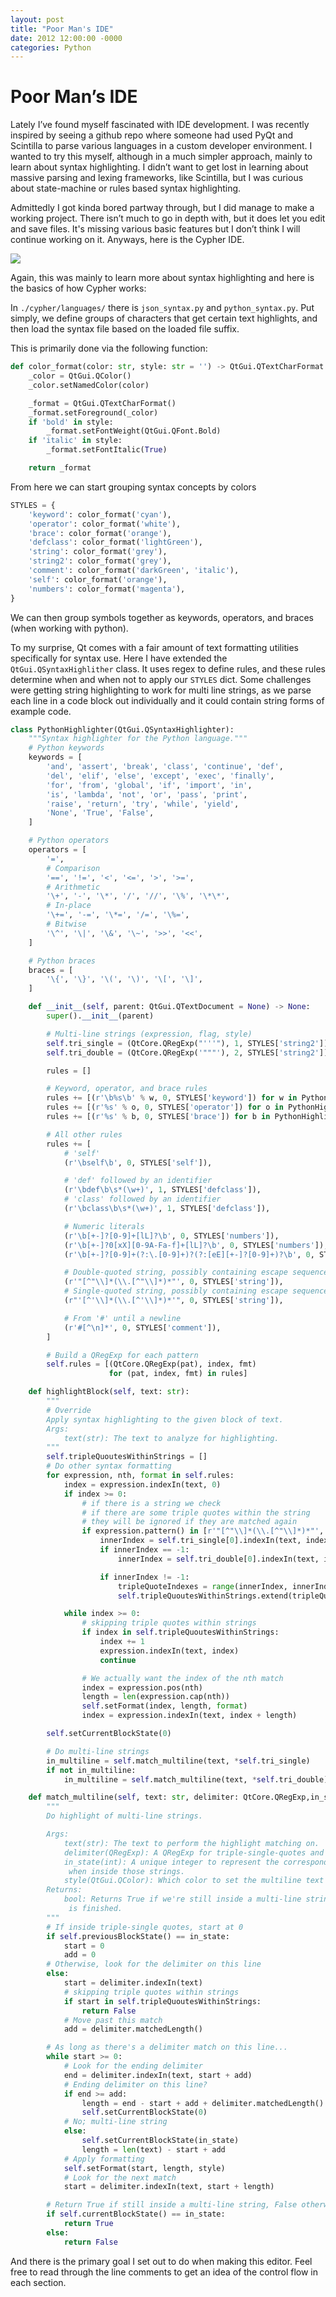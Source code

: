 ```yaml
---
layout: post
title: "Poor Man's IDE"
date: 2012 12:00:00 -0000
categories: Python
---
```


# Poor Man’s IDE

Lately I’ve found myself fascinated with IDE development. I was recently inspired by seeing a github repo where someone had used PyQt and Scintilla to parse various languages in a custom developer environment. I wanted to try this myself, although in a much simpler approach, mainly to learn about syntax highlighting. I didn’t want to get lost in learning about massive parsing and lexing frameworks, like Scintilla, but I was curious about state-machine or rules based syntax highlighting.

Admittedly I got kinda bored partway through, but I did manage to make a working project. There isn’t much to go in depth with, but it does let you edit and save files. It's missing various basic features but I don’t think I will continue working on it. Anyways, here is the Cypher IDE.

<img src="https://camo.githubusercontent.com/29e99033c10b6bb16cbdbd73636532a133ecf466be45b9aad4918fe6f26804d9/68747470733a2f2f692e696d6775722e636f6d2f664c666c4355362e706e67">

Again, this was mainly to learn more about syntax highlighting and here is the basics of how Cypher works:

In `./cypher/languages/` there is `json_syntax.py` and `python_syntax.py`. Put simply, we define groups of characters that get certain text highlights, and then load the syntax file based on the loaded file suffix.

This is primarily done via the following function:

```python
def color_format(color: str, style: str = '') -> QtGui.QTextCharFormat:
    _color = QtGui.QColor()
    _color.setNamedColor(color)

    _format = QtGui.QTextCharFormat()
    _format.setForeground(_color)
    if 'bold' in style:
        _format.setFontWeight(QtGui.QFont.Bold)
    if 'italic' in style:
        _format.setFontItalic(True)

    return _format
```

From here we can start grouping syntax concepts by colors

```python
STYLES = {
    'keyword': color_format('cyan'),
    'operator': color_format('white'),
    'brace': color_format('orange'),
    'defclass': color_format('lightGreen'),
    'string': color_format('grey'),
    'string2': color_format('grey'),
    'comment': color_format('darkGreen', 'italic'),
    'self': color_format('orange'),
    'numbers': color_format('magenta'),
}
```

We can then group symbols together as keywords, operators, and braces (when working with python).

To my surprise, Qt comes with a fair amount of text formatting utilities specifically for syntax use. Here I have extended the `QtGui.QSyntaxHighlither` class.
It uses regex to define rules, and these rules determine when and when not to apply our `STYLES` dict. Some challenges were getting string highlighting to work for multi line strings,
as we parse each line in a code block out individually and it could contain string forms of example code.

```python
class PythonHighlighter(QtGui.QSyntaxHighlighter):
    """Syntax highlighter for the Python language."""
    # Python keywords
    keywords = [
        'and', 'assert', 'break', 'class', 'continue', 'def',
        'del', 'elif', 'else', 'except', 'exec', 'finally',
        'for', 'from', 'global', 'if', 'import', 'in',
        'is', 'lambda', 'not', 'or', 'pass', 'print',
        'raise', 'return', 'try', 'while', 'yield',
        'None', 'True', 'False',
    ]

    # Python operators
    operators = [
        '=',
        # Comparison
        '==', '!=', '<', '<=', '>', '>=',
        # Arithmetic
        '\+', '-', '\*', '/', '//', '\%', '\*\*',
        # In-place
        '\+=', '-=', '\*=', '/=', '\%=',
        # Bitwise
        '\^', '\|', '\&', '\~', '>>', '<<',
    ]

    # Python braces
    braces = [
        '\{', '\}', '\(', '\)', '\[', '\]',
    ]

    def __init__(self, parent: QtGui.QTextDocument = None) -> None:
        super().__init__(parent)

        # Multi-line strings (expression, flag, style)
        self.tri_single = (QtCore.QRegExp("'''"), 1, STYLES['string2'])
        self.tri_double = (QtCore.QRegExp('"""'), 2, STYLES['string2'])

        rules = []

        # Keyword, operator, and brace rules
        rules += [(r'\b%s\b' % w, 0, STYLES['keyword']) for w in PythonHighlighter.keywords]
        rules += [(r'%s' % o, 0, STYLES['operator']) for o in PythonHighlighter.operators]
        rules += [(r'%s' % b, 0, STYLES['brace']) for b in PythonHighlighter.braces]

        # All other rules
        rules += [
            # 'self'
            (r'\bself\b', 0, STYLES['self']),

            # 'def' followed by an identifier
            (r'\bdef\b\s*(\w+)', 1, STYLES['defclass']),
            # 'class' followed by an identifier
            (r'\bclass\b\s*(\w+)', 1, STYLES['defclass']),

            # Numeric literals
            (r'\b[+-]?[0-9]+[lL]?\b', 0, STYLES['numbers']),
            (r'\b[+-]?0[xX][0-9A-Fa-f]+[lL]?\b', 0, STYLES['numbers']),
            (r'\b[+-]?[0-9]+(?:\.[0-9]+)?(?:[eE][+-]?[0-9]+)?\b', 0, STYLES['numbers']),

            # Double-quoted string, possibly containing escape sequences
            (r'"[^"\\]*(\\.[^"\\]*)*"', 0, STYLES['string']),
            # Single-quoted string, possibly containing escape sequences
            (r"'[^'\\]*(\\.[^'\\]*)*'", 0, STYLES['string']),

            # From '#' until a newline
            (r'#[^\n]*', 0, STYLES['comment']),
        ]

        # Build a QRegExp for each pattern
        self.rules = [(QtCore.QRegExp(pat), index, fmt)
                      for (pat, index, fmt) in rules]

    def highlightBlock(self, text: str):
        """
        # Override
        Apply syntax highlighting to the given block of text.
        Args:
            text(str): The text to analyze for highlighting.
        """
        self.tripleQuoutesWithinStrings = []
        # Do other syntax formatting
        for expression, nth, format in self.rules:
            index = expression.indexIn(text, 0)
            if index >= 0:
                # if there is a string we check
                # if there are some triple quotes within the string
                # they will be ignored if they are matched again
                if expression.pattern() in [r'"[^"\\]*(\\.[^"\\]*)*"', r"'[^'\\]*(\\.[^'\\]*)*'"]:
                    innerIndex = self.tri_single[0].indexIn(text, index + 1)
                    if innerIndex == -1:
                        innerIndex = self.tri_double[0].indexIn(text, index + 1)

                    if innerIndex != -1:
                        tripleQuoteIndexes = range(innerIndex, innerIndex + 3)
                        self.tripleQuoutesWithinStrings.extend(tripleQuoteIndexes)

            while index >= 0:
                # skipping triple quotes within strings
                if index in self.tripleQuoutesWithinStrings:
                    index += 1
                    expression.indexIn(text, index)
                    continue

                # We actually want the index of the nth match
                index = expression.pos(nth)
                length = len(expression.cap(nth))
                self.setFormat(index, length, format)
                index = expression.indexIn(text, index + length)

        self.setCurrentBlockState(0)

        # Do multi-line strings
        in_multiline = self.match_multiline(text, *self.tri_single)
        if not in_multiline:
            in_multiline = self.match_multiline(text, *self.tri_double)

    def match_multiline(self, text: str, delimiter: QtCore.QRegExp,in_state: int, style: QtGui.QColor) -> bool:
        """
        Do highlight of multi-line strings.

        Args:
            text(str): The text to perform the highlight matching on.
            delimiter(QRegExp): A QRegExp for triple-single-quotes and triple-double-quotes
            in_state(int): A unique integer to represent the corresponding state changes
             when inside those strings.
            style(QtGui.QColor): Which color to set the multiline text to.
        Returns:
            bool: Returns True if we're still inside a multi-line string when this function
             is finished.
        """
        # If inside triple-single quotes, start at 0
        if self.previousBlockState() == in_state:
            start = 0
            add = 0
        # Otherwise, look for the delimiter on this line
        else:
            start = delimiter.indexIn(text)
            # skipping triple quotes within strings
            if start in self.tripleQuoutesWithinStrings:
                return False
            # Move past this match
            add = delimiter.matchedLength()

        # As long as there's a delimiter match on this line...
        while start >= 0:
            # Look for the ending delimiter
            end = delimiter.indexIn(text, start + add)
            # Ending delimiter on this line?
            if end >= add:
                length = end - start + add + delimiter.matchedLength()
                self.setCurrentBlockState(0)
            # No; multi-line string
            else:
                self.setCurrentBlockState(in_state)
                length = len(text) - start + add
            # Apply formatting
            self.setFormat(start, length, style)
            # Look for the next match
            start = delimiter.indexIn(text, start + length)

        # Return True if still inside a multi-line string, False otherwise
        if self.currentBlockState() == in_state:
            return True
        else:
            return False
```

And there is the primary goal I set out to do when making this editor. Feel free to read through the line comments to get an idea of the control flow in each section.
